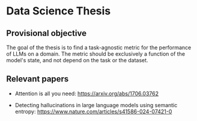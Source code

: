 # Data Science Thesis

## Provisional objective

The goal of the thesis is to find a task-agnostic metric for the performance of LLMs on a domain. The metric should be exclusively a function of the model's state, and not depend on the task or the dataset.

## Relevant papers

- Attention is all you need:
  https://arxiv.org/abs/1706.03762

- Detecting hallucinations in large language models using semantic entropy:
  https://www.nature.com/articles/s41586-024-07421-0
